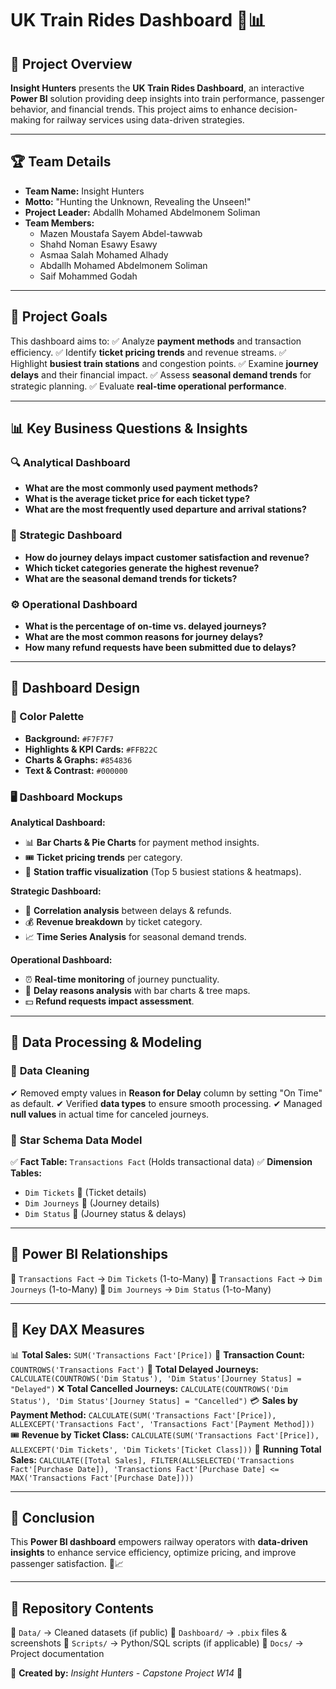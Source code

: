# UK Train Rides Dashboard 🚆📊

## 📌 Project Overview
**Insight Hunters** presents the **UK Train Rides Dashboard**, an interactive **Power BI** solution providing deep insights into train performance, passenger behavior, and financial trends. This project aims to enhance decision-making for railway services using data-driven strategies.

---

## 🏆 Team Details
- **Team Name:** Insight Hunters
- **Motto:** "Hunting the Unknown, Revealing the Unseen!"
- **Project Leader:** Abdallh Mohamed Abdelmonem Soliman
- **Team Members:**
  - Mazen Moustafa Sayem Abdel-tawwab
  - Shahd Noman Esawy Esawy
  - Asmaa Salah Mohamed Alhady
  - Abdallh Mohamed Abdelmonem Soliman
  - Saif Mohammed Godah

---

## 🎯 Project Goals
This dashboard aims to:
✅ Analyze **payment methods** and transaction efficiency.
✅ Identify **ticket pricing trends** and revenue streams.
✅ Highlight **busiest train stations** and congestion points.
✅ Examine **journey delays** and their financial impact.
✅ Assess **seasonal demand trends** for strategic planning.
✅ Evaluate **real-time operational performance**.

---

## 📊 Key Business Questions & Insights
### 🔍 Analytical Dashboard
- **What are the most commonly used payment methods?**
- **What is the average ticket price for each ticket type?**
- **What are the most frequently used departure and arrival stations?**

### 🎯 Strategic Dashboard
- **How do journey delays impact customer satisfaction and revenue?**
- **Which ticket categories generate the highest revenue?**
- **What are the seasonal demand trends for tickets?**

### ⚙ Operational Dashboard
- **What is the percentage of on-time vs. delayed journeys?**
- **What are the most common reasons for journey delays?**
- **How many refund requests have been submitted due to delays?**

---

## 🎨 Dashboard Design
### 📌 Color Palette
- **Background:** `#F7F7F7`
- **Highlights & KPI Cards:** `#FFB22C`
- **Charts & Graphs:** `#854836`
- **Text & Contrast:** `#000000`

### 🖥 Dashboard Mockups
**Analytical Dashboard:**
- 📊 **Bar Charts & Pie Charts** for payment method insights.
- 🎟 **Ticket pricing trends** per category.
- 🚉 **Station traffic visualization** (Top 5 busiest stations & heatmaps).

**Strategic Dashboard:**
- 🔗 **Correlation analysis** between delays & refunds.
- 💰 **Revenue breakdown** by ticket category.
- 📈 **Time Series Analysis** for seasonal demand trends.

**Operational Dashboard:**
- ⏰ **Real-time monitoring** of journey punctuality.
- 🛑 **Delay reasons analysis** with bar charts & tree maps.
- 💵 **Refund requests impact assessment**.

---

## 🔄 Data Processing & Modeling
### 🧹 **Data Cleaning**
✔ Removed empty values in **Reason for Delay** column by setting "On Time" as default.
✔ Verified **data types** to ensure smooth processing.
✔ Managed **null values** in actual time for canceled journeys.

### 🌟 **Star Schema Data Model**
✅ **Fact Table:** `Transactions Fact` (Holds transactional data)
✅ **Dimension Tables:**
- `Dim Tickets` 🎫 (Ticket details)
- `Dim Journeys` 🚆 (Journey details)
- `Dim Status` 🚦 (Journey status & delays)

---

## 📌 Power BI Relationships
🔗 `Transactions Fact` → `Dim Tickets` (1-to-Many)
🔗 `Transactions Fact` → `Dim Journeys` (1-to-Many)
🔗 `Dim Journeys` → `Dim Status` (1-to-Many)

---

## 🧮 Key DAX Measures
📊 **Total Sales:** `SUM('Transactions Fact'[Price])`
🛒 **Transaction Count:** `COUNTROWS('Transactions Fact')`
🚆 **Total Delayed Journeys:** `CALCULATE(COUNTROWS('Dim Status'), 'Dim Status'[Journey Status] = "Delayed")`
❌ **Total Cancelled Journeys:** `CALCULATE(COUNTROWS('Dim Status'), 'Dim Status'[Journey Status] = "Cancelled")`
💳 **Sales by Payment Method:** `CALCULATE(SUM('Transactions Fact'[Price]), ALLEXCEPT('Transactions Fact', 'Transactions Fact'[Payment Method]))`
🎟 **Revenue by Ticket Class:** `CALCULATE(SUM('Transactions Fact'[Price]), ALLEXCEPT('Dim Tickets', 'Dim Tickets'[Ticket Class]))`
🔄 **Running Total Sales:** `CALCULATE([Total Sales], FILTER(ALLSELECTED('Transactions Fact'[Purchase Date]), 'Transactions Fact'[Purchase Date] <= MAX('Transactions Fact'[Purchase Date])))`

---

## 📢 Conclusion
This **Power BI dashboard** empowers railway operators with **data-driven insights** to enhance service efficiency, optimize pricing, and improve passenger satisfaction. 🚆📈

---

## 📎 Repository Contents
📂 `Data/` → Cleaned datasets (if public)
📂 `Dashboard/` → `.pbix` files & screenshots
📂 `Scripts/` → Python/SQL scripts (if applicable)
📂 `Docs/` → Project documentation

📌 **Created by:** *Insight Hunters - Capstone Project W14* 🚀

